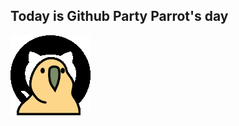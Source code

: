 <h2>Today is Github Party Parrot's day</h2><img src="https://raw.githubusercontent.com/jmhobbs/cultofthepartyparrot.com/master/parrots/hd/githubparrot.gif" />